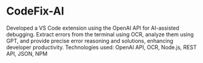 # CodeFix-AI
Developed a VS Code extension using the OpenAI API for AI-assisted debugging. Extract errors from the terminal using OCR, analyze them using GPT, and provide precise error reasoning and solutions, enhancing developer productivity. Technologies used: OpenAI API, OCR, Node.js, REST API, JSON, NPM

